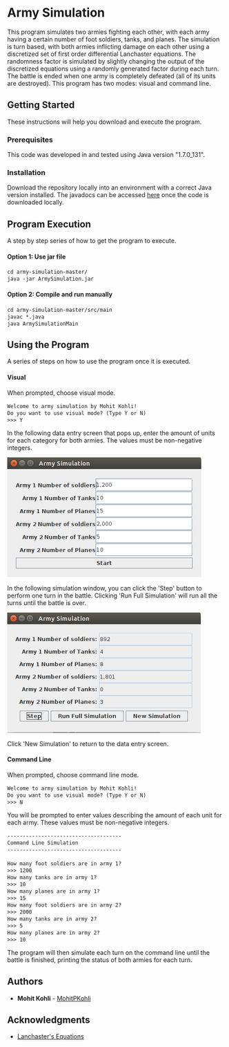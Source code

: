 # Army Simulation

This program simulates two armies fighting each other, with each army having a certain number of foot soldiers, tanks, and planes. The simulation is turn based, with both armies inflicting damage on each other using a discretized set of first order differential Lanchaster equations. The randomness factor is simulated by slightly changing the output of the discretized equations using a randomly generated factor during each turn. The battle is ended when one army is completely defeated (all of its units are destroyed). This program has two modes: visual and command line. 

## Getting Started

These instructions will help you download and execute the program.

### Prerequisites

This code was developed in and tested using Java version "1.7.0_131". 

### Installation

Download the repository locally into an environment with a correct Java version installed. The javadocs can be accessed [here](docs/) once the code is downloaded locally. 
 
## Program Execution

A step by step series of how to get the program to execute.

#### Option 1: Use jar file

```
cd army-simulation-master/
java -jar ArmySimulation.jar 
```

#### Option 2: Compile and run manually

```
cd army-simulation-master/src/main
javac *.java
java ArmySimulationMain
```

## Using the Program

A series of steps on how to use the program once it is executed.

#### Visual

When prompted, choose visual mode.

```
Welcome to army simulation by Mohit Kohli!
Do you want to use visual mode? (Type Y or N)
>>> Y
```

In the following data entry screen that pops up, enter the amount of units for each category for both armies. The values must be non-negative integers.

![data-entry-screen](docs/img/data-entry-screen.png)

In the following simulation window, you can click the 'Step' button to perform one turn in the battle. Clicking 'Run Full Simulation' will run all the turns until the battle is over.

![simulation-screen](docs/img/simulation-screen.png)

Click 'New Simulation' to return to the data entry screen.

#### Command Line

When prompted, choose command line mode.

```
Welcome to army simulation by Mohit Kohli!
Do you want to use visual mode? (Type Y or N)
>>> N
```

You will be prompted to enter values describing the amount of each unit for each army. These values must be non-negative integers.

```
-------------------------------------
Command Line Simulation
-------------------------------------

How many foot soldiers are in army 1?
>>> 1200
How many tanks are in army 1?
>>> 10
How many planes are in army 1?
>>> 15
How many foot soldiers are in army 2?
>>> 2000
How many tanks are in army 2?
>>> 5
How many planes are in army 2?
>>> 10
```

The program will then simulate each turn on the command line until the battle is finished, printing the status of both armies for each turn.


## Authors

* **Mohit Kohli** - [MohitPKohli](https://github.com/MohitPKohli/)


## Acknowledgments

* [Lanchaster's Equations](https://en.wikipedia.org/wiki/Lanchester's_laws)

